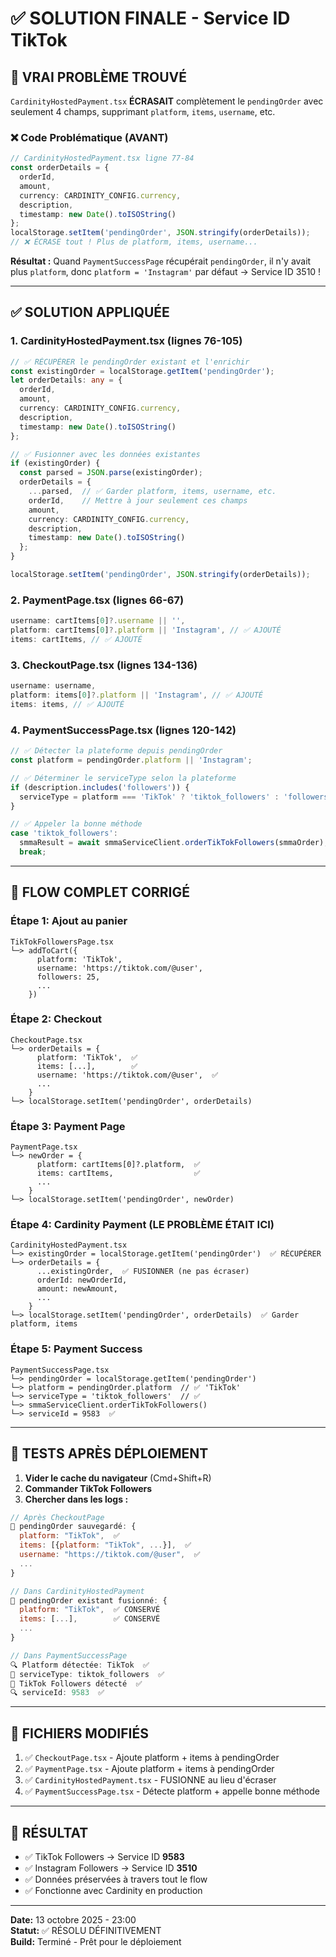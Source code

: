 # ✅ SOLUTION FINALE - Service ID TikTok

## 🎯 VRAI PROBLÈME TROUVÉ

`CardinityHostedPayment.tsx` **ÉCRASAIT** complètement le `pendingOrder` avec seulement 4 champs, supprimant `platform`, `items`, `username`, etc.

### ❌ Code Problématique (AVANT)

```typescript
// CardinityHostedPayment.tsx ligne 77-84
const orderDetails = {
  orderId,
  amount,
  currency: CARDINITY_CONFIG.currency,
  description,
  timestamp: new Date().toISOString()
};
localStorage.setItem('pendingOrder', JSON.stringify(orderDetails));
// ❌ ÉCRASE tout ! Plus de platform, items, username...
```

**Résultat :** Quand `PaymentSuccessPage` récupérait `pendingOrder`, il n'y avait plus `platform`, donc `platform = 'Instagram'` par défaut → Service ID 3510 !

---

## ✅ SOLUTION APPLIQUÉE

### 1. CardinityHostedPayment.tsx (lignes 76-105)

```typescript
// ✅ RÉCUPÉRER le pendingOrder existant et l'enrichir
const existingOrder = localStorage.getItem('pendingOrder');
let orderDetails: any = {
  orderId,
  amount,
  currency: CARDINITY_CONFIG.currency,
  description,
  timestamp: new Date().toISOString()
};

// ✅ Fusionner avec les données existantes
if (existingOrder) {
  const parsed = JSON.parse(existingOrder);
  orderDetails = {
    ...parsed,  // ✅ Garder platform, items, username, etc.
    orderId,    // Mettre à jour seulement ces champs
    amount,
    currency: CARDINITY_CONFIG.currency,
    description,
    timestamp: new Date().toISOString()
  };
}

localStorage.setItem('pendingOrder', JSON.stringify(orderDetails));
```

### 2. PaymentPage.tsx (lignes 66-67)

```typescript
username: cartItems[0]?.username || '',
platform: cartItems[0]?.platform || 'Instagram', // ✅ AJOUTÉ
items: cartItems, // ✅ AJOUTÉ
```

### 3. CheckoutPage.tsx (lignes 134-136)

```typescript
username: username,
platform: items[0]?.platform || 'Instagram', // ✅ AJOUTÉ
items: items, // ✅ AJOUTÉ
```

### 4. PaymentSuccessPage.tsx (lignes 120-142)

```typescript
// ✅ Détecter la plateforme depuis pendingOrder
const platform = pendingOrder.platform || 'Instagram';

// ✅ Déterminer le serviceType selon la plateforme
if (description.includes('followers')) {
  serviceType = platform === 'TikTok' ? 'tiktok_followers' : 'followers';
}

// ✅ Appeler la bonne méthode
case 'tiktok_followers':
  smmaResult = await smmaServiceClient.orderTikTokFollowers(smmaOrder);
  break;
```

---

## 🔄 FLOW COMPLET CORRIGÉ

### Étape 1: Ajout au panier
```
TikTokFollowersPage.tsx
└─> addToCart({ 
      platform: 'TikTok',
      username: 'https://tiktok.com/@user',
      followers: 25,
      ...
    })
```

### Étape 2: Checkout
```
CheckoutPage.tsx
└─> orderDetails = {
      platform: 'TikTok',  ✅
      items: [...],        ✅
      username: 'https://tiktok.com/@user',  ✅
      ...
    }
└─> localStorage.setItem('pendingOrder', orderDetails)
```

### Étape 3: Payment Page
```
PaymentPage.tsx
└─> newOrder = {
      platform: cartItems[0]?.platform,  ✅
      items: cartItems,                  ✅
      ...
    }
└─> localStorage.setItem('pendingOrder', newOrder)
```

### Étape 4: Cardinity Payment (LE PROBLÈME ÉTAIT ICI)
```
CardinityHostedPayment.tsx
└─> existingOrder = localStorage.getItem('pendingOrder')  ✅ RÉCUPÉRER
└─> orderDetails = {
      ...existingOrder,  ✅ FUSIONNER (ne pas écraser)
      orderId: newOrderId,
      amount: newAmount,
      ...
    }
└─> localStorage.setItem('pendingOrder', orderDetails)  ✅ Garder platform, items
```

### Étape 5: Payment Success
```
PaymentSuccessPage.tsx
└─> pendingOrder = localStorage.getItem('pendingOrder')
└─> platform = pendingOrder.platform  // ✅ 'TikTok'
└─> serviceType = 'tiktok_followers'  // ✅
└─> smmaServiceClient.orderTikTokFollowers()
└─> serviceId = 9583  ✅
```

---

## 🧪 TESTS APRÈS DÉPLOIEMENT

1. **Vider le cache du navigateur** (Cmd+Shift+R)
2. **Commander TikTok Followers**
3. **Chercher dans les logs :**

```javascript
// Après CheckoutPage
💾 pendingOrder sauvegardé: {
  platform: "TikTok",  ✅
  items: [{platform: "TikTok", ...}],  ✅
  username: "https://tiktok.com/@user",  ✅
  ...
}

// Dans CardinityHostedPayment
💾 pendingOrder existant fusionné: {
  platform: "TikTok",  ✅ CONSERVÉ
  items: [...],        ✅ CONSERVÉ
  ...
}

// Dans PaymentSuccessPage
🔍 Platform détectée: TikTok  ✅
🎯 serviceType: tiktok_followers  ✅
🎵 TikTok Followers détecté  ✅
🔍 serviceId: 9583  ✅
```

---

## 📁 FICHIERS MODIFIÉS

1. ✅ `CheckoutPage.tsx` - Ajoute platform + items à pendingOrder
2. ✅ `PaymentPage.tsx` - Ajoute platform + items à pendingOrder
3. ✅ `CardinityHostedPayment.tsx` - FUSIONNE au lieu d'écraser
4. ✅ `PaymentSuccessPage.tsx` - Détecte platform + appelle bonne méthode

---

## 🎉 RÉSULTAT

- ✅ TikTok Followers → Service ID **9583**
- ✅ Instagram Followers → Service ID **3510**
- ✅ Données préservées à travers tout le flow
- ✅ Fonctionne avec Cardinity en production

---

**Date:** 13 octobre 2025 - 23:00  
**Statut:** ✅ RÉSOLU DÉFINITIVEMENT  
**Build:** Terminé - Prêt pour le déploiement

